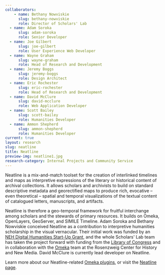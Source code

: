 ```yaml
---
collaborators: 
	- name: Bethany Nowviskie
	  slug: bethany-nowviskie
	  role: Director of Scholars' Lab
  - name: Adam Soroka
	  slug: adam-soroka
	  role: Senior Developer
  - name: Joe Gilbert
	  slug: joe-gilbert
	  role: User Experience Web Developer
  - name: Wayne Graham
	  slug: wayne-graham
	  role: Head of Research and Development
  - name: Jeremy Boggs
	  slug: jeremy-boggs
	  role: Design Architect
  - name: Eric Rochester
	  slug: eric-rochester
	  role: Head of Research and Development
  - name: David McClure
	  slug: david-mcclure
	  role: Web Application Developer
  - name: Scott Bailey 
	  slug: scott-bailey
	  role: Humanities Developer
  - name: Ammon Shepherd 
	  slug: ammon-shepherd
	  role: Humanities Developer
current: true
layout: research
slug: neatline
title: Neatline
preview-img: neatline1.jpg
research-category: Internal Projects and Community Service
---
```


Neatline is a mix-and-match toolset for the creation of interlinked timelines and maps as interpretive expressions of the literary or historical content of archival collections. It allows scholars and archivists to build on standard descriptive metadata and georectified maps to produce rich, evocative – even theoretical – spatial and temporal visualizations of the textual content of catalogued letters, manuscripts, and artifacts.

Neatline is therefore a geo-temporal framework for fruitful interchange among scholars and the stewards of primary resources. It builds on Omeka, OpenLayers, GeoServer, and SIMILE Timeline. Adam Soroka and Bethany Nowviskie conceived Neatline as a contribution to interpretive humanities scholarship in the visual vernacular.  Their initial work was funded by an [NEH Digital Humanities Start-Up Grant](http://neh.gov/odh/), and the whole Scholars' Lab team has taken the project forward with funding from the [Library of Congress](http://loc.gov) and in collaboration with the [Omeka](http://omeka.org) team at the Rosenzweig Center for History and New Media. David McClure is currently lead developer on Neatline.

Learn more about our Neatline-related [Omeka plugins](/research/omeka-plugins/), or visit the [Neatline page](http://neatline.org/).
